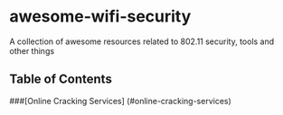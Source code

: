 # awesome-wifi-security
A collection of awesome resources related to 802.11 security, tools and other things 

## Table of Contents

###[Online Cracking Services] (#online-cracking-services)



